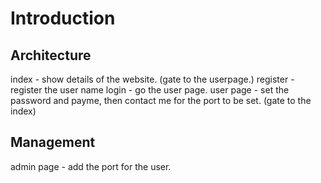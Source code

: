 # Introduction

Architecture
---
index - show details of the website.  (gate to the userpage.)
register - register the user name
login - go the user page.
user page - set the password and payme, then contact me for the port to be set. (gate to the index)


Management
---

admin page - add the port for the user.
